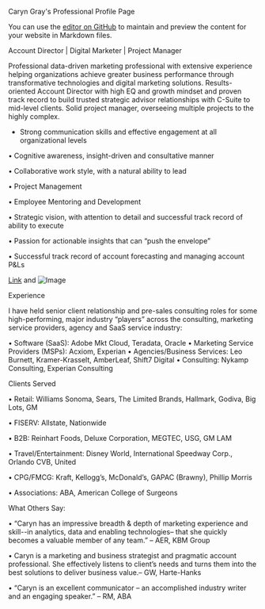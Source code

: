 Caryn Gray's Professional Profile Page

You can use the [editor on GitHub](https://github.com/cgray1230/cgrayprofile01-gethub.io/edit/master/README.md) to maintain and preview the content for your website in Markdown files.

Account Director | Digital Marketer | Project Manager

Professional data-driven marketing professional with extensive experience helping organizations achieve greater
business performance through transformative technologies and digital marketing solutions.  Results-oriented Account
Director with high EQ and growth mindset and proven track record to build trusted strategic advisor relationships
with C-Suite to mid-level clients.  Solid project manager, overseeing multiple projects to the highly complex.

- Strong communication skills and effective engagement at all organizational levels

• Cognitive awareness, insight-driven and consultative manner

• Collaborative work style, with a natural ability to lead

• Project Management

• Employee Mentoring and Development

• Strategic vision, with attention to detail and successful track record of ability to execute

• Passion for actionable insights that can “push the envelope”

• Successful track record of account forecasting and managing account P&Ls


[Link](url) and ![Image](src)


Experience

I have held senior client relationship and pre-sales consulting roles for some high-performing, major industry “players” across the consulting, marketing service providers, agency and SaaS service industry:

• Software (SaaS): Adobe Mkt Cloud, Teradata, Oracle
• Marketing Service Providers (MSPs): Acxiom, Experian
• Agencies/Business Services: Leo Burnett, Kramer-Krasselt, AmberLeaf, Shift7 Digital
• Consulting: Nykamp Consulting, Experian Consulting

Clients Served

• Retail: Williams Sonoma, Sears, The Limited Brands, Hallmark, Godiva, Big Lots, GM

• FISERV: Allstate, Nationwide

• B2B: Reinhart Foods, Deluxe Corporation, MEGTEC, USG, GM LAM

• Travel/Entertainment: Disney World, International Speedway Corp., Orlando CVB, United

• CPG/FMCG: Kraft, Kellogg’s, McDonald’s, GAPAC (Brawny), Phillip Morris

• Associations: ABA, American College of Surgeons

What Others Say:

• “Caryn has an impressive breadth & depth of marketing experience and skill--in analytics, data and enabling technologies– that she quickly becomes a valuable member of any team.” – AER, KBM Group

• Caryn is a marketing and business strategist and pragmatic account professional. She effectively listens to client’s needs and turns them into the best solutions to deliver business value.– GW, Harte-Hanks

• “Caryn is an excellent communicator – an accomplished industry writer and an engaging speaker.” – RM, ABA
